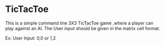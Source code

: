 # TicTacToe

This is a simple command line 3X3 TicTacToe game ,where a player can play against an AI. The User input should be given in the matrix cell format.

Ex: User Input: 0,0 or 1,2
